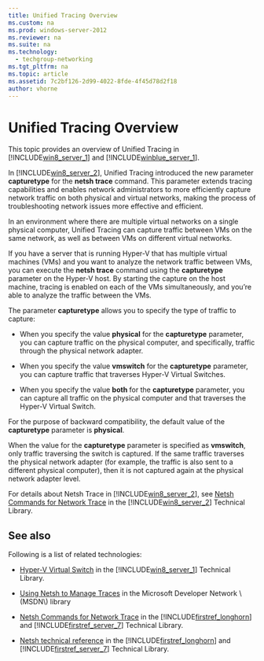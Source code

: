 ```yaml
---
title: Unified Tracing Overview
ms.custom: na
ms.prod: windows-server-2012
ms.reviewer: na
ms.suite: na
ms.technology: 
  - techgroup-networking
ms.tgt_pltfrm: na
ms.topic: article
ms.assetid: 7c2bf126-2d99-4022-8fde-4f45d78d2f18
author: vhorne
---
```

# Unified Tracing Overview
This topic provides an overview of Unified Tracing in [!INCLUDE[win8_server_1](../Token/win8_server_1_md.md)] and [!INCLUDE[winblue_server_1](../Token/winblue_server_1_md.md)].  
  
In [!INCLUDE[win8_server_2](../Token/win8_server_2_md.md)], Unified Tracing introduced the new parameter **capturetype** for the **netsh trace** command. This parameter extends tracing capabilities and enables network administrators to more efficiently capture network traffic on both physical and virtual networks, making the process of troubleshooting network issues more effective and efficient.  
  
In an environment where there are multiple virtual networks on a single physical computer, Unified Tracing can capture traffic between VMs on the same network, as well as between VMs on different virtual networks.  
  
If you have a server that is running Hyper\-V that has multiple virtual machines \(VMs\) and you want to analyze the network traffic between VMs, you can execute the **netsh trace** command using the **capturetype** parameter on the Hyper\-V host. By starting the capture on the host machine, tracing is enabled on each of the VMs simultaneously, and you’re able to analyze the traffic between the VMs.  
  
The parameter **capturetype** allows you to specify the type of traffic to capture:  
  
-   When you specify the value **physical** for the **capturetype** parameter, you can capture traffic on the physical computer, and specifically, traffic through the physical network adapter.  
  
-   When you specify the value **vmswitch** for the **capturetype** parameter, you can capture traffic that traverses Hyper\-V Virtual Switches.  
  
-   When you specify the value **both** for the **capturetype** parameter, you can capture all traffic on the physical computer and that traverses the Hyper\-V Virtual Switch.  
  
For the purpose of backward compatibility, the default value of the **capturetype** parameter is **physical**.  
  
When the value for the **capturetype** parameter is specified as **vmswitch**, only traffic traversing the switch is captured. If the same traffic traverses the physical network adapter \(for example, the traffic is also sent to a different physical computer\), then it is not captured again at the physical network adapter level.  
  
For details about Netsh Trace in [!INCLUDE[win8_server_2](../Token/win8_server_2_md.md)], see [Netsh Commands for Network Trace](http://technet.microsoft.com/library/jj129397.aspx) in the [!INCLUDE[win8_server_2](../Token/win8_server_2_md.md)] Technical Library.  
  
## <a name="BKMK_LINKS"></a>See also  
Following is a list of related technologies:  
  
-   [Hyper\-V Virtual Switch](http://technet.microsoft.com/library/hh831823.aspx) in the [!INCLUDE[win8_server_1](../Token/win8_server_1_md.md)] Technical Library.  
  
-   [Using Netsh to Manage Traces](http://msdn.microsoft.com/library/windows/desktop/dd569142(v=vs.85).aspx) in the Microsoft Developer Network \(MSDN\) library  
  
-   [Netsh Commands for Network Trace](http://technet.microsoft.com/library/dd878517(WS.10).aspx) in the [!INCLUDE[firstref_longhorn](../Token/firstref_longhorn_md.md)] and [!INCLUDE[firstref_server_7](../Token/firstref_server_7_md.md)] Technical Library.  
  
-   [Netsh technical reference](http://technet.microsoft.com/library/cc725935(WS.10).aspx) in the [!INCLUDE[firstref_longhorn](../Token/firstref_longhorn_md.md)] and [!INCLUDE[firstref_server_7](../Token/firstref_server_7_md.md)] Technical Library.  
  
